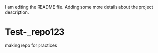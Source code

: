 I am editing the README file. Adding some more details about the
 project description.
# Test-_repo123
making repo for practices
